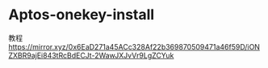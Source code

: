 # Aptos-onekey-install
教程
https://mirror.xyz/0x6EaD271a45ACc328Af22b369870509471a46f59D/iONZXBR9ajEi843tRcBdECJt-2WawJXJvVr9LgZCYuk
